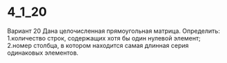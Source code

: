 # 4_1_20

 Вариант 20
Дана целочисленная прямоугольная матрица. Определить:
1.количество строк, содержащих хотя бы один нулевой элемент;
2.номер столбца, в котором находится самая длинная серия одинаковых элементов.

